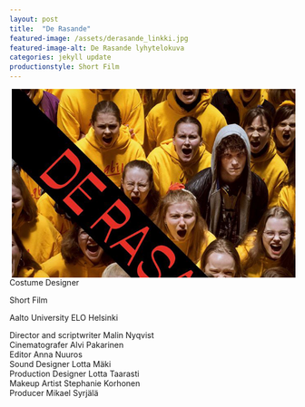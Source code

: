 ```yaml
---
layout: post
title:  "De Rasande"
featured-image: /assets/derasande_linkki.jpg
featured-image-alt: De Rasande lyhytelokuva
categories: jekyll update
productionstyle: Short Film
---
```

<img style="float: right;" src="/assets/derasande_linkki.jpg" width="500"/>

Costume Designer

Short Film

Aalto University ELO Helsinki

  Director and scriptwriter Malin Nyqvist  
  Cinematografer Alvi Pakarinen  
  Editor Anna Nuuros  
  Sound Designer Lotta Mäki  
  Production Designer Lotta Taarasti  
  Makeup Artist Stephanie Korhonen  
  Producer Mikael Syrjälä  